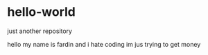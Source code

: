# hello-world
just another repository 


hello my name is fardin and i hate coding 
im jus trying to get money 
